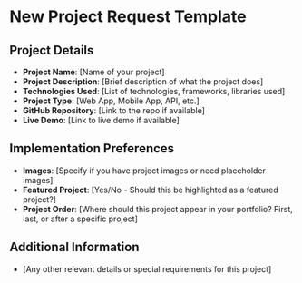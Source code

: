 # New Project Request Template

## Project Details
- **Project Name**: [Name of your project]
- **Project Description**: [Brief description of what the project does]
- **Technologies Used**: [List of technologies, frameworks, libraries used]
- **Project Type**: [Web App, Mobile App, API, etc.]
- **GitHub Repository**: [Link to the repo if available]
- **Live Demo**: [Link to live demo if available]

## Implementation Preferences
- **Images**: [Specify if you have project images or need placeholder images]
- **Featured Project**: [Yes/No - Should this be highlighted as a featured project?]
- **Project Order**: [Where should this project appear in your portfolio? First, last, or after a specific project]

## Additional Information
- [Any other relevant details or special requirements for this project] 